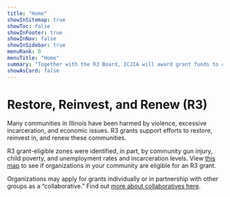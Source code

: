 ```yaml
---
title: "Home"
showInSitemap: true
showToc: false
showInFooter: true
showInNav: false
showInSidebar: true
menuRank: 0
menuTitle: "Home"
summary: "Together with the R3 Board, ICJIA will award grant funds to community organizations that support economic development, provide violence prevention and reentry services, and offer youth development and civil legal aid."
showAsCard: false
---
```


# Restore, Reinvest, and Renew (R3)

<!-- <p><img
                src="https://ari.icjia-api.cloud/uploads/state-seal-bw-20200310T16144710.png"
                width="50"
                alt="Illinois State Seal"
                style="float: left; margin: 4px 10px 0px 0px; "
              /> -->

Many communities in Illinois have been harmed by violence, excessive incarceration, and economic issues. R3 grants support efforts to restore, reinvest in, and renew these communities.

<!-- </p> -->

R3 grant-eligible zones were identified, in part, by community gun injury, child poverty, and unemployment rates and incarceration levels. View [this map](/eligibility) to see if organizations in your community are eligible for an R3 grant.

Organizations may apply for grants individually or in partnership with other groups as a “collaborative.” Find out [more about collaboratives here](/collaboratives).
